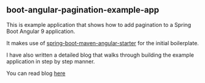 boot-angular-pagination-example-app 
-----

This is example application that shows how to add pagination to a Spring Boot Angular 9 application.

It makes use of [spring-boot-maven-angular-starter](https://github.com/shekhargulati/spring-boot-maven-angular-starter) for the initial boilerplate.

I have also written a detailed blog that walks through building the example application in step by step manner.

You can read blog [here](https://shekhargulati.com/2020/04/29/spring-boot-angular-7-8-9-server-side-pagination-tutorial/)
